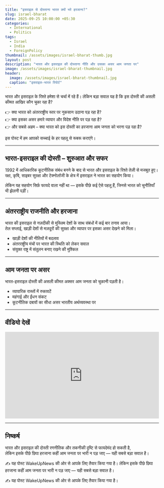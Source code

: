 ```yaml
---
title: "इसराइल से दोस्ताना भारत क्यों भरे हरजाना?"
slug: israel-bharat
date: 2025-09-25 10:00:00 +05:30
categories:
  - International
  - Politics
tags:
  - Israel
  - India
  - ForeignPolicy
thumbnail: /assets/images/israel-bharat-thumb.jpg
layout: post
description: "भारत और इसराइल की दोस्ताना नीति और उसका असर आम जनता पर"
image: /assets/images/israel-bharat-thumbnail.jpg
header:
  image: /assets/images/israel-bharat-thumbnail.jpg
  caption: "इसराइल-भारत रिपोर्ट"
---
```


<script type="application/ld+json">
{
  "@context": "https://schema.org",
  "@type": "VideoObject",
  "name": "इसराइल से दोस्ताना भारत क्यों भरे हरजाना?",
  "description": "भारत और इसराइल के रिश्ते हमेशा से चर्चा में रहे हैं। लेकिन बड़ा सवाल यह है कि इस दोस्ती की असली कीमत कौन चुका रहा है?",
  "thumbnailUrl": "https://padowadi.github.io/wakeupnews-site/assets/images/thumbnail-israel-bharat-2025.jpg",
  "uploadDate": "2025-09-25T10:00:00+05:30",
  "embedUrl": "https://www.youtube.com/embed/GIx1emSHlB8?si=yq5JJLkwGtes176P"
}
</script>

भारत और इसराइल के रिश्ते हमेशा से चर्चा में रहे हैं। लेकिन बड़ा सवाल यह है कि इस दोस्ती की असली कीमत आखिर कौन चुका रहा है?  

👉 क्या भारत को अंतरराष्ट्रीय स्तर पर नुकसान उठाना पड़ रहा है?  
👉 क्या इसका असर हमारे व्यापार और विदेश नीति पर पड़ रहा है?  
👉 और सबसे अहम – क्या भारत को इस दोस्ती का हरजाना आम जनता को भरना पड़ रहा है?  

इस पोस्ट में हम आपको सच्चाई के हर पहलू से रूबरू कराएंगे।  

---

## भारत-इसराइल की दोस्ती – शुरुआत और सफर
1992 में आधिकारिक कूटनीतिक संबंध बनने के बाद से भारत और इसराइल के रिश्ते तेज़ी से मजबूत हुए।  
रक्षा, कृषि, साइबर सुरक्षा और टेक्नोलॉजी के क्षेत्र में इसराइल ने भारत का सहयोग किया।  

लेकिन यह सहयोग सिर्फ़ फायदे वाला नहीं था — इसके पीछे कई ऐसे पहलू हैं, जिनसे भारत को चुनौतियाँ भी झेलनी पड़ीं।  

---

## अंतरराष्ट्रीय राजनीति और हरजाना
भारत की इसराइल से नज़दीकी से मुस्लिम देशों के साथ संबंधों में कई बार तनाव आया।  
तेल सप्लाई, खाड़ी देशों से मज़दूरों की सुरक्षा और व्यापार पर इसका असर देखने को मिला।  

* खाड़ी देशों की नीतियों में बदलाव  
* अंतरराष्ट्रीय मंचों पर भारत की स्थिति को लेकर सवाल  
* संयुक्त राष्ट्र में संतुलन बनाए रखने की मुश्किल  

---

## आम जनता पर असर
भारत-इसराइल दोस्ती की असली कीमत अक्सर आम जनता को चुकानी पड़ती है।  

* व्यापारिक रास्तों में रुकावटें  
* महंगाई और ईंधन संकट  
* कूटनीतिक दबावों का सीधा असर भारतीय अर्थव्यवस्था पर  

---

## वीडियो देखें
<div style="position: relative; padding-bottom: 56.25%; height: 0; overflow: hidden; max-width: 100%;">
  <iframe src="https://www.youtube.com/embed/GIx1emSHlB8?si=yq5JJLkwGtes176P" title="YouTube video player" frameborder="0" allow="accelerometer; autoplay; clipboard-write; encrypted-media; gyroscope; picture-in-picture; web-share" allowfullscreen style="position: absolute; top:0; left: 0; width: 100%; height: 100%;"></iframe>
</div>

---

## निष्कर्ष
भारत और इसराइल की दोस्ती रणनीतिक और तकनीकी दृष्टि से फायदेमंद हो सकती है,  
लेकिन इसके पीछे छिपा हरजाना कहीं आम जनता पर भारी न पड़ जाए — यही सबसे बड़ा सवाल है।  

✍️ यह पोस्ट WakeUpNews की ओर से आपके लिए तैयार किया गया है।
लेकिन इसके पीछे छिपा हरजाना कहीं आम जनता पर भारी न पड़ जाए — यही सबसे बड़ा सवाल है।  

✍️ यह पोस्ट WakeUpNews की ओर से आपके लिए तैयार किया गया है।
